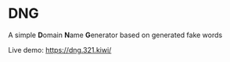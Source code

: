 # DNG

A simple **D**omain **N**ame **G**enerator based on generated fake words

Live demo: https://dng.321.kiwi/
